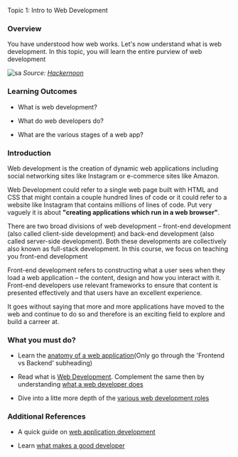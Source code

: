 Topic 1: Intro to Web Development

### Overview

You have understood how web works. Let's now understand what is web development. In this topic, you will learn the entire purview of web development

![sa](https://github.com/greyatom-school/the-minerva-project/raw/master/FEWD/sprint_0/1.%20Foundations%20of%20Web%20Dev/images/wd_path.png)
*Source: [Hackernoon](https://hackernoon.com/the-2019-web-developer-roadmap-ab89ac3c380e)*

### Learning Outcomes

- What is web development?

- What do web developers do?

- What are the various stages of a web app?

### Introduction

Web development is the creation of dynamic web applications including social networking sites like Instagram or e-commerce sites like Amazon.

Web Development could refer to a single web page built with HTML and CSS that might contain a couple hundred lines of code or it could refer to a website like Instagram that contains millions of lines of code. Put very vaguely it is about **"creating applications which run in a web browser"**. 

There are two broad divisions of web development – front-end development (also called client-side development) and back-end development (also called server-side development). Both these developments are collectively also known as full-stack development. In this course, we focus on teaching you front-end development

Front-end development refers to constructing what a user sees when they load a web application – the content, design and how you interact with it.  Front-end developers use relevant frameworks to ensure that content is presented effectively and that users have an excellent experience.


It goes without saying that more and more applications have moved to the web and continue to do so and therefore is an exciting field to explore and build a carreer at.

### What you must do?
 
- Learn the [anatomy of a web application](http://www.inventivewheel.com/2016/02/02/anatomy-of-web-application-explained/)(Only go through the 'Frontend vs Backend' subheading) 

- Read what is [Web Development](https://blog.internshala.com/2018/07/web-development-101-a-beginners-guide-to-learning-web-development/). Complement the same then by understanding [what a web developer does](https://www.youtube.com/watch?v=GEfuOMzRgXo)

- Dive into a litte more depth of the [various web development roles](https://www.cleveroad.com/blog/web-development-team-structure-and-everything-you-need-to-know-about-it)




### Additional References



- A quick guide on [web application development](https://medium.com/development-io/guide-to-web-application-development-23d958104f1c)

- Learn [what makes a good developer](https://jaredthenerd.com/2013/05/What-Makes-A-Good-Developer/)

